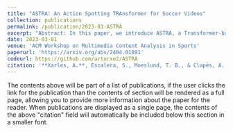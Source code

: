 ```yaml
---
title: "ASTRA: An Action Spotting TRAnsformer for Soccer Videos"
collection: publications
permalink: /publication/2023-03-ASTRA
excerpt: "Abstract: In this paper, we introduce ASTRA, a Transformer-based model designed for the task of Action Spotting in soccer matches. ASTRA addresses several challenges inherent in the task and dataset, including the requirement for precise action localization, the presence of a long-tail data distribution, non-visibility in certain actions, and inherent label noise. To do so, ASTRA incorporates (a) a Transformer encoder-decoder architecture to achieve the desired output temporal resolution and to produce precise predictions, (b) a balanced mixup strategy to handle the long-tail distribution of the data, (c) an uncertainty-aware displacement head to capture the label variability, and (d) input audio signal to enhance detection of non-visible actions. Results demonstrate the effectiveness of ASTRA, achieving a tight Average-mAP of 66.82 on the test set. Moreover, in the SoccerNet 2023 Action Spotting challenge, we secure the 3rd position with an Average-mAP of 70.21 on the challenge set."
date: 2023-03-01
venue: 'ACM Workshop on Multimedia Content Analysis in Sports'
paperurl: 'https://arxiv.org/abs/2404.01891'
codeurl: https://github.com/arturxe2/ASTRA
citation: '**Xarles, A.**, Escalera, S., Moeslund, T. B., & Clapés, A. (2023, October). ASTRA: An Action Spotting TRAnsformer for Soccer Videos. In Proceedings of the 6th International Workshop on Multimedia Content Analysis in Sports (pp. 93-102).'
---
```


The contents above will be part of a list of publications, if the user clicks the link for the publication than the contents of section will be rendered as a full page, allowing you to provide more information about the paper for the reader. When publications are displayed as a single page, the contents of the above "citation" field will automatically be included below this section in a smaller font.